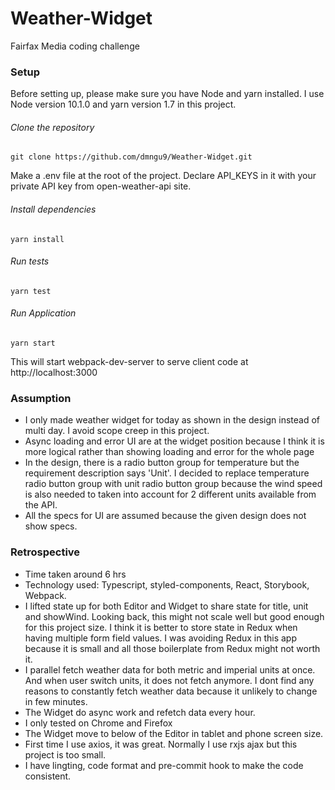 # Weather-Widget

Fairfax Media coding challenge

### Setup

Before setting up, please make sure you have Node and yarn installed. I use Node version 10.1.0 and yarn version 1.7 in this project.

###### Clone the repository

`git clone https://github.com/dmngu9/Weather-Widget.git`

Make a .env file at the root of the project. Declare API_KEYS in it with your private API key from open-weather-api site.

###### Install dependencies

`yarn install`

###### Run tests

`yarn test`

###### Run Application

`yarn start`

This will start webpack-dev-server to serve client code at http://localhost:3000

### Assumption

+ I only made weather widget for today as shown in the design instead of multi day. I avoid scope creep in this project.
+ Async loading and error UI are at the widget position because I think it is more logical rather than showing loading and error for the whole page
+ In the design, there is a radio button group for temperature but the requirement description says 'Unit'. I decided to replace temperature radio button group with unit radio button group because the wind speed is also needed to taken into account for 2 different units available from the API.
+ All the specs for UI are assumed because the given design does not show specs.

### Retrospective

+ Time taken around 6 hrs
+ Technology used: Typescript, styled-components, React, Storybook, Webpack.
+ I lifted state up for both Editor and Widget to share state for title, unit and showWind. Looking back, this might not scale well but good enough for this project size. I think it is better to store state in Redux when having multiple form field values. I was avoiding Redux in this app because it is small and all those boilerplate from Redux might not worth it.
+ I parallel fetch weather data for both metric and imperial units at once. And when user switch units, it does not fetch anymore. I dont find any reasons to constantly fetch weather data because it unlikely to change in few minutes.
+ The Widget do async work and refetch data every hour.
+ I only tested on Chrome and Firefox
+ The Widget move to below of the Editor in tablet and phone screen size.
+ First time I use axios, it was great. Normally I use rxjs ajax but this project is too small.
+ I have lingting, code format and pre-commit hook to make the code consistent.
